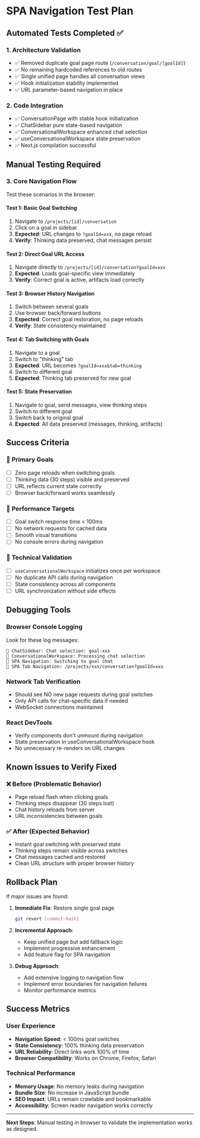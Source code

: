 # SPA Navigation Test Plan

## Automated Tests Completed ✅

### 1. **Architecture Validation**
- ✅ Removed duplicate goal page route (`/conversation/goal/[goalId]`)
- ✅ No remaining hardcoded references to old routes
- ✅ Single unified page handles all conversation views
- ✅ Hook initialization stability implemented
- ✅ URL parameter-based navigation in place

### 2. **Code Integration**  
- ✅ ConversationPage with stable hook initialization
- ✅ ChatSidebar pure state-based navigation  
- ✅ ConversationalWorkspace enhanced chat selection
- ✅ useConversationalWorkspace state preservation
- ✅ Next.js compilation successful

## Manual Testing Required

### 3. **Core Navigation Flow**
Test these scenarios in the browser:

#### Test 1: Basic Goal Switching
1. Navigate to `/projects/[id]/conversation` 
2. Click on a goal in sidebar
3. **Expected**: URL changes to `?goalId=xxx`, no page reload
4. **Verify**: Thinking data preserved, chat messages persist

#### Test 2: Direct Goal URL Access  
1. Navigate directly to `/projects/[id]/conversation?goalId=xxx`
2. **Expected**: Loads goal-specific view immediately
3. **Verify**: Correct goal is active, artifacts load correctly

#### Test 3: Browser History Navigation
1. Switch between several goals
2. Use browser back/forward buttons  
3. **Expected**: Correct goal restoration, no page reloads
4. **Verify**: State consistency maintained

#### Test 4: Tab Switching with Goals
1. Navigate to a goal
2. Switch to "thinking" tab
3. **Expected**: URL becomes `?goalId=xxx&tab=thinking`
4. Switch to different goal
5. **Expected**: Thinking tab preserved for new goal

#### Test 5: State Preservation
1. Navigate to goal, send messages, view thinking steps
2. Switch to different goal
3. Switch back to original goal  
4. **Expected**: All data preserved (messages, thinking, artifacts)

## Success Criteria

### 🎯 **Primary Goals**
- [ ] Zero page reloads when switching goals
- [ ] Thinking data (30 steps) visible and preserved  
- [ ] URL reflects current state correctly
- [ ] Browser back/forward works seamlessly

### 🚀 **Performance Targets**
- [ ] Goal switch response time < 100ms
- [ ] No network requests for cached data
- [ ] Smooth visual transitions
- [ ] No console errors during navigation

### 🔧 **Technical Validation**
- [ ] `useConversationalWorkspace` initializes once per workspace
- [ ] No duplicate API calls during navigation
- [ ] State consistency across all components
- [ ] URL synchronization without side effects

## Debugging Tools

### Browser Console Logging
Look for these log messages:
```
🎯 ChatSidebar: Chat selection: goal-xxx
🎯 ConversationalWorkspace: Processing chat selection  
🎯 SPA Navigation: Switching to goal chat
🔄 SPA Tab Navigation: /projects/xxx/conversation?goalId=xxx
```

### Network Tab Verification
- Should see NO new page requests during goal switches
- Only API calls for chat-specific data if needed
- WebSocket connections maintained

### React DevTools  
- Verify components don't unmount during navigation
- State preservation in useConversationalWorkspace hook
- No unnecessary re-renders on URL changes

## Known Issues to Verify Fixed

### ❌ **Before (Problematic Behavior)**
- Page reload flash when clicking goals
- Thinking steps disappear (30 steps lost)
- Chat history reloads from server
- URL inconsistencies between goals

### ✅ **After (Expected Behavior)**  
- Instant goal switching with preserved state
- Thinking steps remain visible across switches
- Chat messages cached and restored
- Clean URL structure with proper browser history

## Rollback Plan

If major issues are found:

1. **Immediate Fix**: Restore single goal page
   ```bash
   git revert [commit-hash]
   ```

2. **Incremental Approach**: 
   - Keep unified page but add fallback logic
   - Implement progressive enhancement
   - Add feature flag for SPA navigation

3. **Debug Approach**:
   - Add extensive logging to navigation flow
   - Implement error boundaries for navigation failures  
   - Monitor performance metrics

## Success Metrics

### User Experience  
- **Navigation Speed**: < 100ms goal switches
- **State Consistency**: 100% thinking data preservation  
- **URL Reliability**: Direct links work 100% of time
- **Browser Compatibility**: Works on Chrome, Firefox, Safari

### Technical Performance
- **Memory Usage**: No memory leaks during navigation
- **Bundle Size**: No increase in JavaScript bundle
- **SEO Impact**: URLs remain crawlable and bookmarkable
- **Accessibility**: Screen reader navigation works correctly

---

**Next Steps**: Manual testing in browser to validate the implementation works as designed.